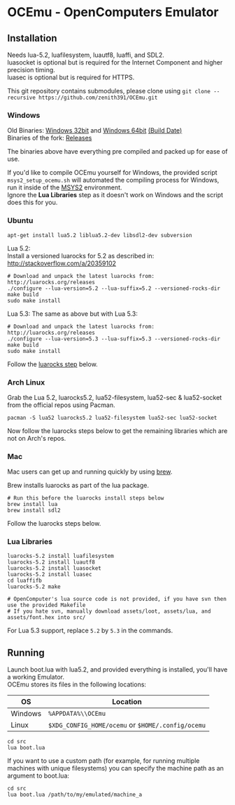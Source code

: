 OCEmu - OpenComputers Emulator
==============================

Installation
------------

Needs lua-5.2, luafilesystem, luautf8, luaffi, and SDL2.  
luasocket is optional but is required for the Internet Component and higher precision timing.  
luasec is optional but is required for HTTPS.

This git repository contains submodules, please clone using `git clone --recursive https://github.com/zenith391/OCEmu.git`

### Windows

Old Binaries: [Windows 32bit](https://gamax92.keybase.pub/ocemu/OCEmu-x32.zip) and [Windows 64bit](https://gamax92.keybase.pub/ocemu/OCEmu-x64.zip) [(Build Date)](https://gamax92.keybase.pub/ocemu/builddate.txt)  
Binaries of the fork: [Releases](https://github.com/SirFell/OCEmu/releases/latest)

The binaries above have everything pre compiled and packed up for ease of use.

If you'd like to compile OCEmu yourself for Windows, the provided script ```msys2_setup_ocemu.sh``` will automated the compiling process for Windows, run it inside of the [MSYS2](https://msys2.github.io/) environment.  
Ignore the **Lua Libraries** step as it doesn't work on Windows and the script does this for you.

### Ubuntu
```
apt-get install lua5.2 liblua5.2-dev libsdl2-dev subversion
```

Lua 5.2:  
Install a versioned luarocks for 5.2 as described in: http://stackoverflow.com/a/20359102
```
# Download and unpack the latest luarocks from: http://luarocks.org/releases
./configure --lua-version=5.2 --lua-suffix=5.2 --versioned-rocks-dir
make build
sudo make install
```
Lua 5.3:
The same as above but with Lua 5.3:
```
# Download and unpack the latest luarocks from: http://luarocks.org/releases
./configure --lua-version=5.3 --lua-suffix=5.3 --versioned-rocks-dir
make build
sudo make install
```

Follow the [luarocks step](https://github.com/zenith391/OCEmu/tree/master#lua-libraries) below.

### Arch Linux

Grab the Lua 5.2, luarocks5.2, lua52-filesystem, lua52-sec & lua52-socket from the official repos using Pacman.
```
pacman -S lua52 luarocks5.2 lua52-filesystem lua52-sec lua52-socket
```
Now follow the luarocks steps below to get the remaining libraries which are not on Arch's repos.


### Mac

Mac users can get up and running quickly by using [brew](http://brew.sh/).

Brew installs luarocks as part of the lua package.
```
# Run this before the luarocks install steps below
brew install lua
brew install sdl2
```
Follow the luarocks steps below.

### Lua Libraries
```
luarocks-5.2 install luafilesystem
luarocks-5.2 install luautf8
luarocks-5.2 install luasocket
luarocks-5.2 install luasec
cd luaffifb
luarocks-5.2 make

# OpenComputer's lua source code is not provided, if you have svn then use the provided Makefile
# If you hate svn, manually download assets/loot, assets/lua, and assets/font.hex into src/
```
For Lua 5.3 support, replace `5.2` by `5.3` in the commands.

Running
-------
Launch boot.lua with lua5.2, and provided everything is installed, you'll have a working Emulator.  
OCEmu stores its files in the following locations:

OS      | Location
------- | ---
Windows | `%APPDATA%\\OCEmu`
Linux   | `$XDG_CONFIG_HOME/ocemu` or `$HOME/.config/ocemu`

```
cd src
lua boot.lua
```

If you want to use a custom path (for example, for running multiple machines with unique filesystems) you can specify the machine path as an argument to boot.lua:

```
cd src
lua boot.lua /path/to/my/emulated/machine_a
```
